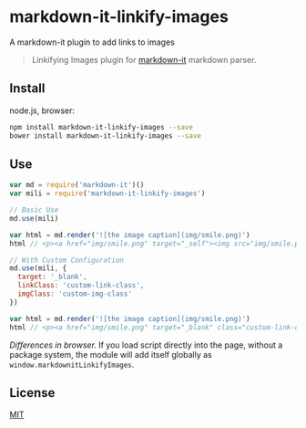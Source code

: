 # markdown-it-linkify-images
A markdown-it plugin to add links to images

> Linkifying Images plugin for [markdown-it](https://github.com/markdown-it/markdown-it) markdown parser.

## Install

node.js, browser:

```bash
npm install markdown-it-linkify-images --save
bower install markdown-it-linkify-images --save
```

## Use

```js
var md = require('markdown-it')()
var mili = require('markdown-it-linkify-images')
```

```js
// Basic Use
md.use(mili)

var html = md.render('![the image caption](img/smile.png)')
html // <p><a href="img/smile.png" target="_self"><img src="img/smile.png" alt="the image caption"></a></p>
```

```js
// With Custom Configuration
md.use(mili, {
  target: '_blank',
  linkClass: 'custom-link-class',
  imgClass: 'custom-img-class'
})

var html = md.render('![the image caption](img/smile.png)')
html // <p><a href="img/smile.png" target="_blank" class="custom-link-class"><img src="img/smile.png" alt="the image caption" class="custom-img-class"></a></p>
```

_Differences in browser._ If you load script directly into the page, without a package system, the module will add itself globally as `window.markdownitLinkifyImages`.


## License

[MIT](https://github.com/markdown-it/markdown-it-footnote/blob/master/LICENSE)
